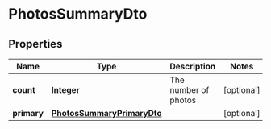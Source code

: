 

# PhotosSummaryDto

## Properties

Name | Type | Description | Notes
------------ | ------------- | ------------- | -------------
**count** | **Integer** | The number of photos |  [optional]
**primary** | [**PhotosSummaryPrimaryDto**](PhotosSummaryPrimaryDto.md) |  |  [optional]



